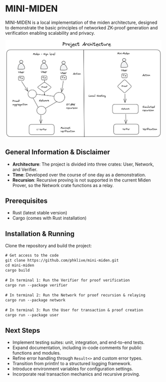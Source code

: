 # MINI-MIDEN

MINI-MIDEN is a local implementation of the miden architecture, designed to demonstrate the basic principles of networked ZK-proof generation and verification enabling scalability and privacy.

![Architecture](./mini-miden-arch.png)

## General Information & Disclaimer
- **Architecture**: The project is divided into three crates: User, Network, and Verifier.
- **Time**: Developed over the course of one day as a demonstration.
- **Recursion**: Recursive proving is not supported in the current Miden Prover, so the Network crate functions as a relay.

## Prerequisites
- Rust (latest stable version)
- Cargo (comes with Rust installation)

## Installation & Running 
Clone the repository and build the project:
```shell
# Get access to the code
git clone https://github.com/phklive/mini-miden.git
cd mini-miden
cargo build

# In terminal 1: Run the Verifier for proof verification
cargo run --package verifier

# In terminal 2: Run the Network for proof recursion & relaying
cargo run --package network

# In terminal 3: Run the User for transaction & proof creation
cargo run --package user
```

## Next Steps
- Implement testing suites: unit, integration, and end-to-end tests.
- Expand documentation, including in-code comments for public functions and modules.
- Refine error handling through `Result<>` and custom error types.
- Transition from println! to a structured logging framework.
- Introduce environment variables for configuration settings.
- Incorporate real transaction mechanics and recursive proving.